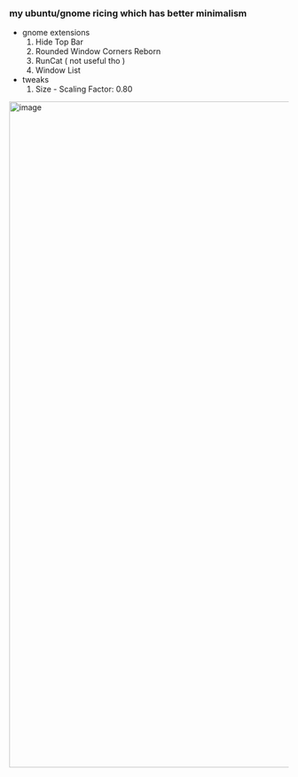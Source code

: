 ### my ubuntu/gnome ricing which has better minimalism
* gnome extensions
    1. Hide Top Bar
    1. Rounded Window Corners Reborn
    1. RunCat ( not useful tho )
    1. Window List
* tweaks
    1. Size - Scaling Factor: 0.80

<img width="1920" height="1200" alt="image" src="https://github.com/user-attachments/assets/5c2588bf-715b-4f2d-8abb-a93d98f18c22" />
